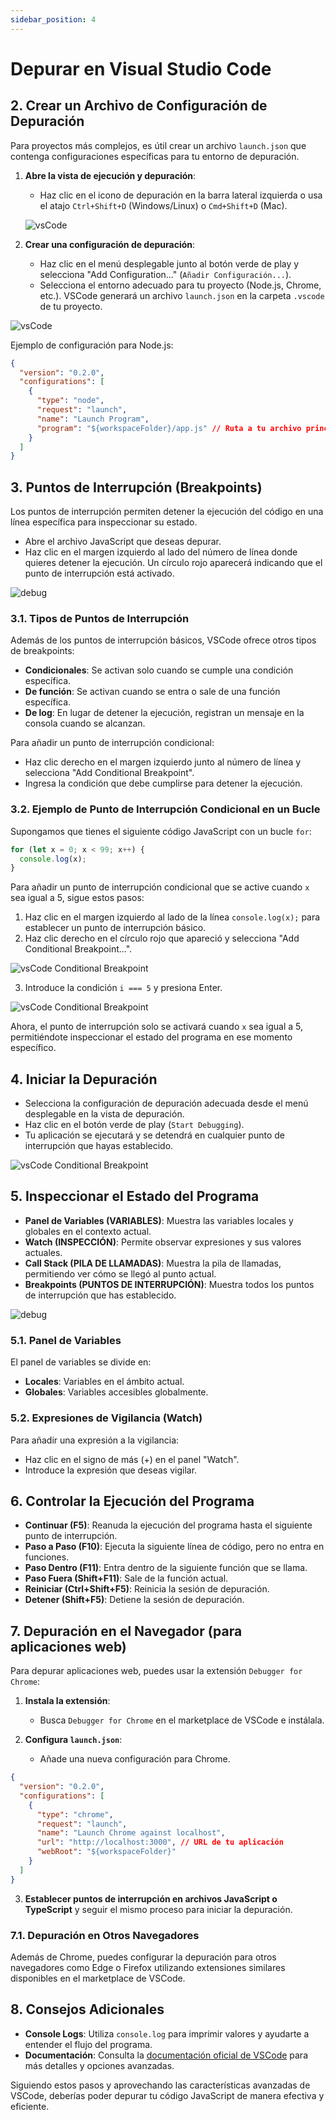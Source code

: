 ```yaml
---
sidebar_position: 4
---
```

# Depurar en Visual Studio Code

## 2. **Crear un Archivo de Configuración de Depuración**
Para proyectos más complejos, es útil crear un archivo `launch.json` que contenga configuraciones específicas para tu entorno de depuración.

1. **Abre la vista de ejecución y depuración**:
   - Haz clic en el icono de depuración en la barra lateral izquierda o usa el atajo `Ctrl+Shift+D` (Windows/Linux) o `Cmd+Shift+D` (Mac).

   ![vsCode](/images/debug1.png)

2. **Crear una configuración de depuración**:
   - Haz clic en el menú desplegable junto al botón verde de play y selecciona "Add Configuration..." (`Añadir Configuración...`).
   - Selecciona el entorno adecuado para tu proyecto (Node.js, Chrome, etc.). VSCode generará un archivo `launch.json` en la carpeta `.vscode` de tu proyecto.

![vsCode](/images/debug2.png)

Ejemplo de configuración para Node.js:
```json
{
  "version": "0.2.0",
  "configurations": [
    {
      "type": "node",
      "request": "launch",
      "name": "Launch Program",
      "program": "${workspaceFolder}/app.js" // Ruta a tu archivo principal
    }
  ]
}
```

## 3. **Puntos de Interrupción (Breakpoints)**
Los puntos de interrupción permiten detener la ejecución del código en una línea específica para inspeccionar su estado.

- Abre el archivo JavaScript que deseas depurar.
- Haz clic en el margen izquierdo al lado del número de línea donde quieres detener la ejecución. Un círculo rojo aparecerá indicando que el punto de interrupción está activado.

![debug](/images/debug4.png)

### 3.1. **Tipos de Puntos de Interrupción**
Además de los puntos de interrupción básicos, VSCode ofrece otros tipos de breakpoints:

- **Condicionales**: Se activan solo cuando se cumple una condición específica.
- **De función**: Se activan cuando se entra o sale de una función específica.
- **De log**: En lugar de detener la ejecución, registran un mensaje en la consola cuando se alcanzan.

Para añadir un punto de interrupción condicional:
- Haz clic derecho en el margen izquierdo junto al número de línea y selecciona "Add Conditional Breakpoint".
- Ingresa la condición que debe cumplirse para detener la ejecución.

### 3.2. **Ejemplo de Punto de Interrupción Condicional en un Bucle**

Supongamos que tienes el siguiente código JavaScript con un bucle `for`:

```javascript
for (let x = 0; x < 99; x++) {
  console.log(x);
}
```

Para añadir un punto de interrupción condicional que se active cuando `x` sea igual a 5, sigue estos pasos:

1. Haz clic en el margen izquierdo al lado de la línea `console.log(x);` para establecer un punto de interrupción básico.
2. Haz clic derecho en el círculo rojo que apareció y selecciona "Add Conditional Breakpoint...".

![vsCode Conditional Breakpoint](/images/condicional1.png)

3. Introduce la condición `i === 5` y presiona Enter.

![vsCode Conditional Breakpoint](/images/condicional2.png)

Ahora, el punto de interrupción solo se activará cuando `x` sea igual a 5, permitiéndote inspeccionar el estado del programa en ese momento específico.



## 4. **Iniciar la Depuración**
- Selecciona la configuración de depuración adecuada desde el menú desplegable en la vista de depuración.
- Haz clic en el botón verde de play (`Start Debugging`).
- Tu aplicación se ejecutará y se detendrá en cualquier punto de interrupción que hayas establecido.

![vsCode Conditional Breakpoint](/images/condicional3.png)

## 5. **Inspeccionar el Estado del Programa**
- **Panel de Variables (VARIABLES)**: Muestra las variables locales y globales en el contexto actual.
- **Watch (INSPECCIÓN)**: Permite observar expresiones y sus valores actuales.
- **Call Stack (PILA DE LLAMADAS)**: Muestra la pila de llamadas, permitiendo ver cómo se llegó al punto actual.
- **Breakpoints (PUNTOS DE INTERRUPCIÓN)**: Muestra todos los puntos de interrupción que has establecido.

![debug](/images/debug5.png)

### 5.1. **Panel de Variables**
El panel de variables se divide en:
- **Locales**: Variables en el ámbito actual.
- **Globales**: Variables accesibles globalmente.

### 5.2. **Expresiones de Vigilancia (Watch)**
Para añadir una expresión a la vigilancia:
- Haz clic en el signo de más (+) en el panel "Watch".
- Introduce la expresión que deseas vigilar.

## 6. **Controlar la Ejecución del Programa**
- **Continuar (F5)**: Reanuda la ejecución del programa hasta el siguiente punto de interrupción.
- **Paso a Paso (F10)**: Ejecuta la siguiente línea de código, pero no entra en funciones.
- **Paso Dentro (F11)**: Entra dentro de la siguiente función que se llama.
- **Paso Fuera (Shift+F11)**: Sale de la función actual.
- **Reiniciar (Ctrl+Shift+F5)**: Reinicia la sesión de depuración.
- **Detener (Shift+F5)**: Detiene la sesión de depuración.

## 7. **Depuración en el Navegador (para aplicaciones web)**
Para depurar aplicaciones web, puedes usar la extensión `Debugger for Chrome`:

1. **Instala la extensión**:
   - Busca `Debugger for Chrome` en el marketplace de VSCode e instálala.

2. **Configura `launch.json`**:
   - Añade una nueva configuración para Chrome.
```json
{
  "version": "0.2.0",
  "configurations": [
    {
      "type": "chrome",
      "request": "launch",
      "name": "Launch Chrome against localhost",
      "url": "http://localhost:3000", // URL de tu aplicación
      "webRoot": "${workspaceFolder}"
    }
  ]
}
```

3. **Establecer puntos de interrupción en archivos JavaScript o TypeScript** y seguir el mismo proceso para iniciar la depuración.

### 7.1. **Depuración en Otros Navegadores**
Además de Chrome, puedes configurar la depuración para otros navegadores como Edge o Firefox utilizando extensiones similares disponibles en el marketplace de VSCode.

## 8. **Consejos Adicionales**
- **Console Logs**: Utiliza `console.log` para imprimir valores y ayudarte a entender el flujo del programa.
- **Documentación**: Consulta la [documentación oficial de VSCode](https://code.visualstudio.com/docs/editor/debugging) para más detalles y opciones avanzadas.

Siguiendo estos pasos y aprovechando las características avanzadas de VSCode, deberías poder depurar tu código JavaScript de manera efectiva y eficiente.